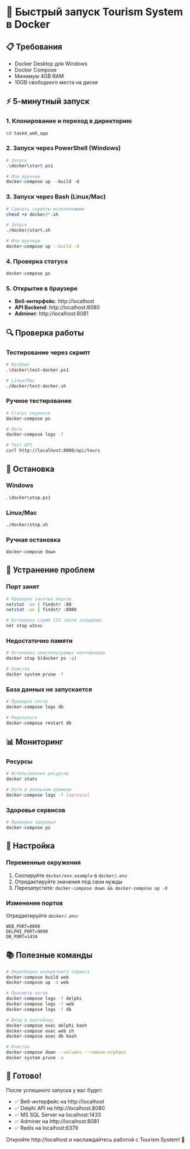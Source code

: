 # 🚀 Быстрый запуск Tourism System в Docker

## 📋 Требования

- Docker Desktop для Windows
- Docker Compose
- Минимум 4GB RAM
- 10GB свободного места на диске

## ⚡ 5-минутный запуск

### 1. Клонирование и переход в директорию
```bash
cd task4_web_app
```

### 2. Запуск через PowerShell (Windows)
```powershell
# Запуск
.\docker\start.ps1

# Или вручную
docker-compose up --build -d
```

### 3. Запуск через Bash (Linux/Mac)
```bash
# Сделать скрипты исполняемыми
chmod +x docker/*.sh

# Запуск
./docker/start.sh

# Или вручную
docker-compose up --build -d
```

### 4. Проверка статуса
```bash
docker-compose ps
```

### 5. Открытие в браузере
- **Веб-интерфейс**: http://localhost
- **API Backend**: http://localhost:8080
- **Adminer**: http://localhost:8081

## 🔍 Проверка работы

### Тестирование через скрипт
```bash
# Windows
.\docker\test-docker.ps1

# Linux/Mac
./docker/test-docker.sh
```

### Ручное тестирование
```bash
# Статус сервисов
docker-compose ps

# Логи
docker-compose logs -f

# Тест API
curl http://localhost:8080/api/tours
```

## 🛑 Остановка

### Windows
```powershell
.\docker\stop.ps1
```

### Linux/Mac
```bash
./docker/stop.sh
```

### Ручная остановка
```bash
docker-compose down
```

## 🚨 Устранение проблем

### Порт занят
```bash
# Проверка занятых портов
netstat -an | findstr :80
netstat -an | findstr :8080

# Остановка служб IIS (если запущены)
net stop w3svc
```

### Недостаточно памяти
```bash
# Остановка неиспользуемых контейнеров
docker stop $(docker ps -q)

# Очистка
docker system prune -f
```

### База данных не запускается
```bash
# Проверка логов
docker-compose logs db

# Перезапуск
docker-compose restart db
```

## 📊 Мониторинг

### Ресурсы
```bash
# Использование ресурсов
docker stats

# Логи в реальном времени
docker-compose logs -f [service]
```

### Здоровье сервисов
```bash
# Проверка здоровья
docker-compose ps
```

## 🔧 Настройка

### Переменные окружения
1. Скопируйте `docker/env.example` в `docker/.env`
2. Отредактируйте значения под свои нужды
3. Перезапустите: `docker-compose down && docker-compose up -d`

### Изменение портов
Отредактируйте `docker/.env`:
```env
WEB_PORT=8080
DELPHI_PORT=9090
DB_PORT=1434
```

## 📚 Полезные команды

```bash
# Пересборка конкретного сервиса
docker-compose build web
docker-compose up -d web

# Просмотр логов
docker-compose logs -f delphi
docker-compose logs -f web
docker-compose logs -f db

# Вход в контейнер
docker-compose exec delphi bash
docker-compose exec web sh
docker-compose exec db bash

# Очистка
docker-compose down --volumes --remove-orphans
docker system prune -a
```

## 🎯 Готово!

После успешного запуска у вас будет:
- ✅ Веб-интерфейс на http://localhost
- ✅ Delphi API на http://localhost:8080
- ✅ MS SQL Server на localhost:1433
- ✅ Adminer на http://localhost:8081
- ✅ Redis на localhost:6379

Откройте http://localhost и наслаждайтесь работой с Tourism System! 🎉
